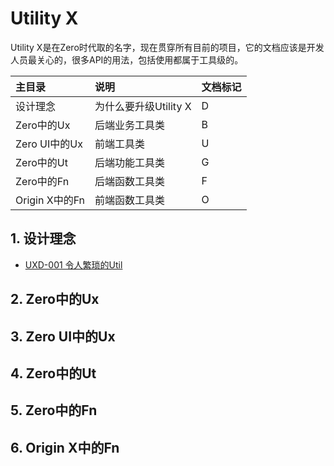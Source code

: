 # Utility X

Utility X是在Zero时代取的名字，现在贯穿所有目前的项目，它的文档应该是开发人员最关心的，很多API的用法，包括使用都属于工具级的。

| 主目录 | 说明 | 文档标记 |
| :--- | :--- | :--- |
| 设计理念 | 为什么要升级Utility X | D |
| Zero中的Ux | 后端业务工具类 | B |
| Zero UI中的Ux | 前端工具类 | U |
| Zero中的Ut | 后端功能工具类 | G |
| Zero中的Fn | 后端函数工具类 | F |
| Origin X中的Fn | 前端函数工具类 | O |

## 1. 设计理念

* [UXD-001 令人繁琐的Util](/utility-x/1-she-ji-li-nian/uxd-001-ling-ren-fan-suo-de-util.md)

## 2. Zero中的Ux

## 3. Zero UI中的Ux

## 4. Zero中的Ut

## 5. Zero中的Fn

## 6. Origin X中的Fn



